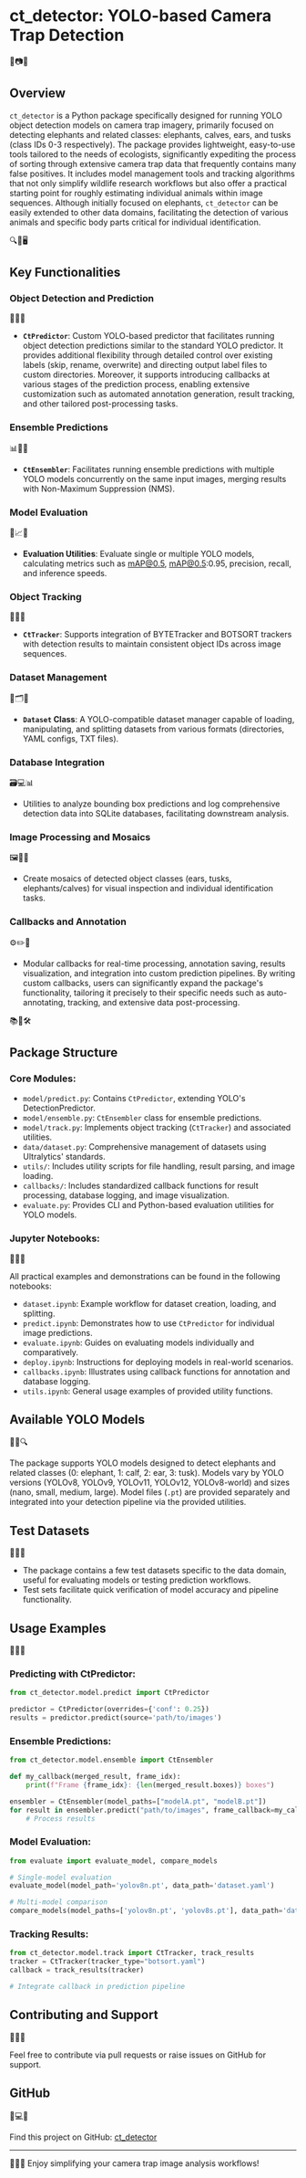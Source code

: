 
# ct_detector: YOLO-based Camera Trap Detection

🐘📷🌿

## Overview

`ct_detector` is a Python package specifically designed for running YOLO object detection models on camera trap imagery, primarily focused on detecting elephants and related classes: elephants, calves, ears, and tusks (class IDs 0-3 respectively). The package provides lightweight, easy-to-use tools tailored to the needs of ecologists, significantly expediting the process of sorting through extensive camera trap data that frequently contains many false positives. It includes model management tools and tracking algorithms that not only simplify wildlife research workflows but also offer a practical starting point for roughly estimating individual animals within image sequences. Although initially focused on elephants, `ct_detector` can be easily extended to other data domains, facilitating the detection of various animals and specific body parts critical for individual identification.

🔍🐾🖥️

## Key Functionalities

### Object Detection and Prediction

🐆📸🎯

- **`CtPredictor`**: Custom YOLO-based predictor that facilitates running object detection predictions similar to the standard YOLO predictor. It provides additional flexibility through detailed control over existing labels (skip, rename, overwrite) and directing output label files to custom directories. Moreover, it supports introducing callbacks at various stages of the prediction process, enabling extensive customization such as automated annotation generation, result tracking, and other tailored post-processing tasks.

### Ensemble Predictions

📊🤝🐾

- **`CtEnsembler`**: Facilitates running ensemble predictions with multiple YOLO models concurrently on the same input images, merging results with Non-Maximum Suppression (NMS).

### Model Evaluation

🧪📈📏

- **Evaluation Utilities**: Evaluate single or multiple YOLO models, calculating metrics such as mAP@0.5, mAP@0.5:0.95, precision, recall, and inference speeds.

### Object Tracking

📍🐘👀

- **`CtTracker`**: Supports integration of BYTETracker and BOTSORT trackers with detection results to maintain consistent object IDs across image sequences.

### Dataset Management

📁🗂️🐾

- **`Dataset` Class**: A YOLO-compatible dataset manager capable of loading, manipulating, and splitting datasets from various formats (directories, YAML configs, TXT files).

### Database Integration

🗃️💻📊

- Utilities to analyze bounding box predictions and log comprehensive detection data into SQLite databases, facilitating downstream analysis.

### Image Processing and Mosaics

🖼️🎨🐘

- Create mosaics of detected object classes (ears, tusks, elephants/calves) for visual inspection and individual identification tasks.

### Callbacks and Annotation

⚙️✏️🔄

- Modular callbacks for real-time processing, annotation saving, results visualization, and integration into custom prediction pipelines. By writing custom callbacks, users can significantly expand the package's functionality, tailoring it precisely to their specific needs such as auto-annotating, tracking, and extensive data post-processing.

📚🔖🛠️

## Package Structure

### Core Modules:

- `model/predict.py`: Contains `CtPredictor`, extending YOLO's DetectionPredictor.
- `model/ensemble.py`: `CtEnsembler` class for ensemble predictions.
- `model/track.py`: Implements object tracking (`CtTracker`) and associated utilities.
- `data/dataset.py`: Comprehensive management of datasets using Ultralytics' standards.
- `utils/`: Includes utility scripts for file handling, result parsing, and image loading.
- `callbacks/`: Includes standardized callback functions for result processing, database logging, and image visualization.
- `evaluate.py`: Provides CLI and Python-based evaluation utilities for YOLO models.

### Jupyter Notebooks:

📓💡🐾

All practical examples and demonstrations can be found in the following notebooks:

- `dataset.ipynb`: Example workflow for dataset creation, loading, and splitting.
- `predict.ipynb`: Demonstrates how to use `CtPredictor` for individual image predictions.
- `evaluate.ipynb`: Guides on evaluating models individually and comparatively.
- `deploy.ipynb`: Instructions for deploying models in real-world scenarios.
- `callbacks.ipynb`: Illustrates using callback functions for annotation and database logging.
- `utils.ipynb`: General usage examples of provided utility functions.

## Available YOLO Models

🐾📐🔍

The package supports YOLO models designed to detect elephants and related classes (0: elephant, 1: calf, 2: ear, 3: tusk). Models vary by YOLO versions (YOLOv8, YOLOv9, YOLOv11, YOLOv12, YOLOv8-world) and sizes (nano, small, medium, large). Model files (`.pt`) are provided separately and integrated into your detection pipeline via the provided utilities.

## Test Datasets

🧩📂🔬

- The package contains a few test datasets specific to the data domain, useful for evaluating models or testing prediction workflows.
- Test sets facilitate quick verification of model accuracy and pipeline functionality.

## Usage Examples

📖🔧🐾

### Predicting with CtPredictor:

```python
from ct_detector.model.predict import CtPredictor

predictor = CtPredictor(overrides={'conf': 0.25})
results = predictor.predict(source='path/to/images')
```

### Ensemble Predictions:

```python
from ct_detector.model.ensemble import CtEnsembler

def my_callback(merged_result, frame_idx):
    print(f"Frame {frame_idx}: {len(merged_result.boxes)} boxes")

ensembler = CtEnsembler(model_paths=["modelA.pt", "modelB.pt"])
for result in ensembler.predict("path/to/images", frame_callback=my_callback):
    # Process results
```

### Model Evaluation:

```python
from evaluate import evaluate_model, compare_models

# Single-model evaluation
evaluate_model(model_path='yolov8n.pt', data_path='dataset.yaml')

# Multi-model comparison
compare_models(model_paths=['yolov8n.pt', 'yolov8s.pt'], data_path='dataset.yaml')
```

### Tracking Results:

```python
from ct_detector.model.track import CtTracker, track_results
tracker = CtTracker(tracker_type="botsort.yaml")
callback = track_results(tracker)

# Integrate callback in prediction pipeline
```

## Contributing and Support

🤝🌐🔧

Feel free to contribute via pull requests or raise issues on GitHub for support.

## GitHub

🐙💻📍

Find this project on GitHub: [ct_detector](https://github.com/ChlupacTheBosmer/ct_detector)

---

🌟📸🐾 Enjoy simplifying your camera trap image analysis workflows!
